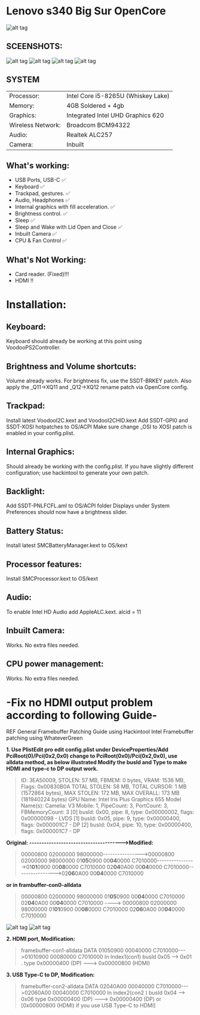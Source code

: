 # Lenovo s340 Big Sur OpenCore 

![alt tag](https://i.ibb.co/RzW810W/Lenovo.png "Lenovo s340")​

## SCEENSHOTS:
![alt tag](https://i.ibb.co/Sf6wDQ4/2020-09-06-20-26-03.png "Lenovo s340")​
![alt tag](https://i.ibb.co/SwCYHfc/2020-09-06-20-25-12.png "Lenovo s340")​
![alt tag](https://i.ibb.co/Gn9V3Bv/2020-09-06-15-43-19.png "Lenovo s340")​
![alt tag](https://i.ibb.co/yV2Bm52/2020-09-06-15-31-36.png "Lenovo s340")​



## SYSTEM

|||
|----------------|------------------------------------------------------------|
|Processor:| Intel Core  i5-8265U (Whiskey Lake) |
|Memory:          |4GB Soldered + 4gb  |         
|Graphics:         |Integrated Intel UHD Graphics 620|
|Wireless Network:          |Broadcom BCM94322|
|Audio:        |Realtek ALC257 |
|Camera:          |Inbuilt|

## What's working:
  - USB Ports, USB-C :white_check_mark:
  - Keyboard :white_check_mark:
  - Trackpad, gestures. :white_check_mark:
  - Audio, Headphones :white_check_mark:
  - Internal graphics with fill acceleration. :white_check_mark:
  - Brightness control. :white_check_mark:
  - Sleep :white_check_mark:
  - Sleep and Wake with Lid Open and Close :white_check_mark:
  - Inbuilt Camera :white_check_mark:
  - CPU & Fan Control :white_check_mark:

## What's Not Working:
  - Card reader. (Fixed)!!!
  - HDMI :bangbang:




# Installation:

## Keyboard:
Keyboard should already be working at this point using VoodooPS2Controller.

## Brightness and Volume shortcuts:
Volume already works. For brightness fix, use the SSDT-BRKEY patch.
Also apply the _Q11->XQ11 and _Q12->XQ12 rename patch via OpenCore config.

## Trackpad:
Install latest VoodooI2C.kext and VoodooI2CHID.kext
Add SSDT-GPI0 and SSDT-XOSI hotpatches to OS/ACPI 
Make sure change _OSI to XOSI patch is enabled in your config.plist.

## Internal Graphics:
Should already be working with the config.plist. If you have slightly different configuration; use hackintool to generate your own patch.

## Backlight:
Add SSDT-PNLFCFL.aml to OS/ACPI folder
Displays under System Preferences should now have a brightness slider.

## Battery Status:
Install latest SMCBatteryManager.kext to OS/kext

## Processor features:
Install SMCProcessor.kext to OS/kext

## Audio:
To enable Intel HD Audio add AppleALC.kext.
alcid = 11

## Inbuilt Camera:
Works. No extra files needed.

## CPU power management:
Works. No extra files needed.

# -Fix no HDMI output problem according to following Guide-

REF General Framebuffer Patching Guide using Hackintool
Intel Framebuffer patching using WhateverGreen

**1. Use PlistEdit pro edit config.plist under DeviceProperties/Add PciRoot(0)/Pci(0x2,0x0) change to PciRoot(0x0)/Pci(0x2,0x0), use alldata method, as below illustrated Modify the busId and Type to make HDMI and type-c to DP output work.**

>ID: 3EA50009, STOLEN: 57 MB, FBMEM: 0 bytes, VRAM: 1536 MB, Flags: 0x00830B0A
TOTAL STOLEN: 58 MB, TOTAL CURSOR: 1 MB (1572864 bytes), MAX STOLEN: 172 MB, MAX OVERALL: 173 MB (181940224 bytes)
GPU Name: Intel Iris Plus Graphics 655
Model Name(s):
Camelia: V3
Mobile: 1, PipeCount: 3, PortCount: 3, FBMemoryCount: 3
[0] busId: 0x00, pipe: 8, type: 0x00000002, flags: 0x00000098 - LVDS
[1] busId: 0x05, pipe: 9, type: 0x00000400, flags: 0x000001C7 - DP
[2] busId: 0x04, pipe: 10, type: 0x00000400, flags: 0x000001C7 - DP

**Original: -------------------------------------->Modified:**
>00000800 02000000 98000000---------------->00000800 02000000 98000000
01**05**0900 00**04**0000 C7010000---------------->01**01**0900 00**08**0000 C7010000
02**04**0A00 00**04**0000 C7010000---------------->02**06**0A00 00**04**0000 C7010000

**or in frambuffer-con0-alldata**
>00000800 02000000 98000000 01**05**0900 00**04**0000 C7010000 02**04**0A00 00**04**0000 C7010000 ---->
00000800 02000000 98000000 01**01**0900 00**08**0000 C7010000 02**06**0A00 00**04**0000 C7010000

![alt tag](https://i.ibb.co/kDXqQpj/3.png "Lenovo s340")​
![alt tag](https://i.ibb.co/HqZzRrc/4.png "Lenovo s340")​

**2. HDMI port, Modification:** 
>framebuffer-con1-alldata DATA 01050900 00040000 C7010000--->01010900 00080000 C7010000
In Index1(con1) busId 0x05 --> 0x01 . type 0x00000400 (DP) ---> 0x00000800 (HDMI)

**3. USB Type-C to DP, Modification:**
>framebuffer-con2-alldata DATA 02040A00 00040000 C7010000--->02060A00 00040000 C7010000
In index2(con2 ) busId 0x04 --> 0x06 type 0x00000400 (DP) ---> 0x00000400 (DP) or [0x00000800 (HDMI) if you use USB Type-C to HDMI]
